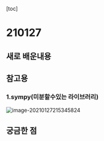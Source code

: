 [toc]

# 210127

## 새로 배운내용



## 참고용

### 1.sympy(미분할수있는 라이브러리)

![image-20210127215345824](C:\Users\ho070\AppData\Roaming\Typora\typora-user-images\image-20210127215345824.png)

## 궁금한 점

